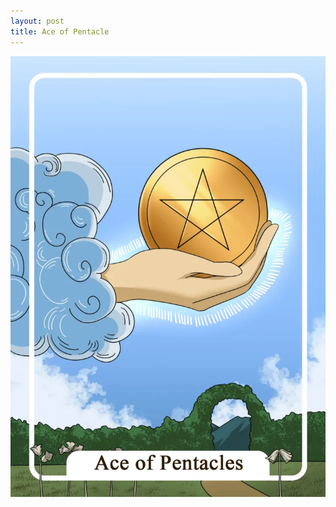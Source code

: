 ```yaml
---
layout: post
title: Ace of Pentacle
---
```


![](../images/Ace-of-Pentacle-Tarot-Card-Meaning-732x1024.webp)
